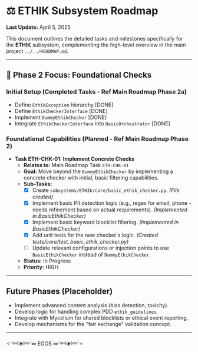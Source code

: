 # ⚖️ ETHIK Subsystem Roadmap

**Last Update:** April 5, 2025

This document outlines the detailed tasks and milestones specifically for the **ETHIK** subsystem, complementing the high-level overview in the main project `../../ROADMAP.md`.

---

## 🎯 Phase 2 Focus: Foundational Checks

### Initial Setup (Completed Tasks - Ref Main Roadmap Phase 2a)

*   Define `EthikException` hierarchy [DONE]
*   Define `EthikCheckerInterface` [DONE]
*   Implement `DummyEthikChecker` [DONE]
*   Integrate `EthikCheckerInterface` into `BasicOrchestrator` [DONE]

### Foundational Capabilities (Planned - Ref Main Roadmap Phase 2)

*   **Task ETH-CHK-01: Implement Concrete Checks**
    *   **Relates to:** Main Roadmap Task `ETH-CHK-01`
    *   **Goal:** Move beyond the `DummyEthikChecker` by implementing a concrete checker with initial, basic filtering capabilities.
    *   **Sub-Tasks:**
        *   [x] Create `subsystems/ETHIK/core/basic_ethik_checker.py`. *(File created)*
        *   [x] Implement basic PII detection logic (e.g., regex for email, phone - needs refinement based on actual requirements). *(Implemented in BasicEthikChecker)*
        *   [x] Implement basic keyword blocklist filtering. *(Implemented in BasicEthikChecker)*
        *   [x] Add unit tests for the new checker's logic. *(Created tests/core/test_basic_ethik_checker.py)*
        *   [ ] Update relevant configurations or injection points to use `BasicEthikChecker` instead of `DummyEthikChecker`.
    *   **Status:** In Progress
    *   **Priority:** HIGH

---

## Future Phases (Placeholder)

*   Implement advanced content analysis (bias detection, toxicity).
*   Develop logic for handling complex PDD `ethik_guidelines`.
*   Integrate with Mycelium for shared blocklists or ethical event reporting.
*   Develop mechanisms for the "fair exchange" validation concept.

---

✧༺❀༻∞ EGOS ∞༺❀༻✧
